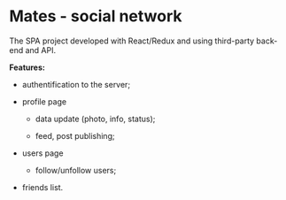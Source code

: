 # Mates - social network

The SPA project developed with React/Redux and using third-party back-end and API.

**Features:**

- authentification to the server;

- profile page

  - data update (photo, info, status);

  - feed, post publishing;

- users page

  - follow/unfollow users;

- friends list.
